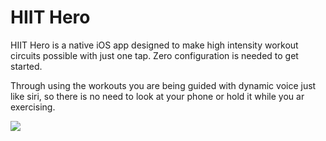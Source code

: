 # HIIT Hero

HIIT Hero is a native iOS app designed to make high intensity workout circuits possible with just one tap.
Zero configuration is needed to get started.

Through using the workouts you are being guided with dynamic voice just like siri, so there is no need to look at your phone or hold it while you ar exercising.

<img src="https://i.imgur.com/VFz4UkB.png?2">
